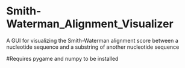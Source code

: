 # Smith-Waterman_Alignment_Visualizer
A GUI for visualizing the Smith-Waterman alignment score between a nucleotide sequence and a substring of another nucleotide sequence


#Requires pygame and numpy to be installed
